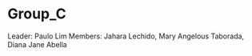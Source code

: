Group_C
=======
Leader: Paulo Lim
Members: 
Jahara Lechido,
Mary Angelous Taborada,
Diana Jane Abella
